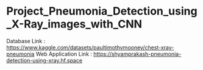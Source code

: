 # Project_Pneumonia_Detection_using_X-Ray_images_with_CNN
Database Link : https://www.kaggle.com/datasets/paultimothymooney/chest-xray-pneumonia
Web Application Link : https://shyamprakash-pneumonia-detection-using-xray.hf.space
